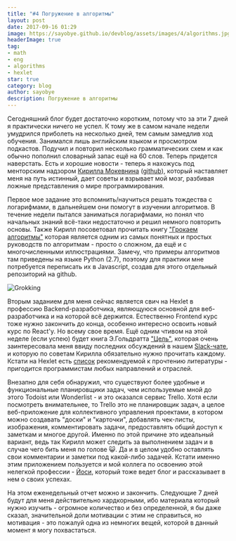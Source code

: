 ```yaml
---
title: "#4 Погружение в алгоритмы"
layout: post
date: 2017-09-16 01:29
image: https://sayobye.github.io/devblog/assets/images/4/algorithms.jpg
headerImage: true
tag:
- math
- eng
- algorithms
- hexlet
star: true
category: blog
author: sayobye
description: Погружение в алгоритмы
---
```


Сегодняшний блог будет достаточно коротким, потому что за эти 7 дней я практически ничего не успел. К тому же в самом начале недели умудрился приболеть на несколько дней, тем самым замедлив ход обучения. Занимался лишь английским языком и просмотром подкастов. Подучил и повторил несколько грамматических схем и как обычно пополнил словарный запас ещё на 60 слов. Теперь придется наверстать. Есть и хорошие новости - теперь я нахожусь под менторским надзором [Кирилла Мокевнина](https://moikrug.ru/mokevnin) ([github](https://github.com/mokevnin)), который наставляет меня на путь истинный, дает советы и взрывает мой мозг, разбивая ложные представления о мире программирования. 

Первое мое задание это вспомнить/научиться решать тождества с логарифмами, в дальнейшем они помогут в изучении алгоритмов. В течение недели пытался заниматься логарифмами, но понял что начальных знаний всё-таки недостаточно и решил немного повторить основы. Также Кирилл посоветовал прочитать книгу ["Грокаем алгоритмы"](https://www.amazon.com/Grokking-Algorithms-illustrated-programmers-curious/dp/1617292230/) которая является одним из самых понятных и простых руководств по алгоритмам - просто о сложном, да ещё и с многочисленными иллюстрациями. Замечу, что примеры алгоритмов там приведены на языке Python (2.7), поэтому для практики мне потребуется переписать их в Javascript, создав для этого отдельный репозиторий на github.  

![Grokking](https://sayobye.github.io/devblog/assets/images/4/grokking.jpg)

Вторым заданием для меня сейчас является свич на Hexlet в профессию Backend-разработчика, являющуюся основной для веб-разработчика и на которой всё держится. Естественно Frontend курс тоже нужно закончить до конца, особенно интересно освоить новый курс по React'y. Но всему свое время. Ещё одним чтивом на этой неделе (если успею) будет книга Э.Гольдратта ["Цель"](https://www.amazon.com/Goal-Process-Ongoing-Improvement/dp/0884271951/), которая очень заинтересовала меня ввиду последних обсуждений в нашем [Slack-чате](https://hexlet-ru.slack.com), и которую по советам Кирилла обязательно нужно прочитать каждому. Кстати на Hexlet есть [список](https://map.hexlet.io/pages/books) рекомендуемой к прочтению литературы - пригодится программистам любых направлений и отраслей. 

Внезапно для себя обнаружил, что существуют более удобные и функциональные планировщики задач, чем используемые мной до этого Todoist или Wonderlist - и это оказался сервис Trello. Хотя если посмотреть внимательнее, то Trello это не планировщик задач, а целое веб-приложение для коллективного управления проектами, в котором можно создавать "доски" и "карточки", добавлять чек-листы, изображения, комментировать задачи, предоставлять общий доступ к заметкам и многое другой. Именно по этой причине это идеальный вариант, ведь так Кирилл может следить за выполнением задач и в случае чего бить меня по голове :smiley_cat:. Да и в целом удобно оставлять свои комментарии и заметки под какой-либо задачей. Кстати именно этим приложением пользуется и мой коллега по освоению этой нелегкой профессии - [Йоси](https://joisadler.me/), который тоже ведет блог и рассказывает в нем о своих успехах. 

На этом еженедельный отчет можно и закончить. Следующие 7 дней будут для меня действительно хардкорными, ибо материала который нужно изучить - огромное количество и без определенной, я бы даже сказал, значительной доли мотивации с этим не справиться, но мотивация - это пожалуй одна из немногих вещей, которой в данный момент я могу похвастаться. 
